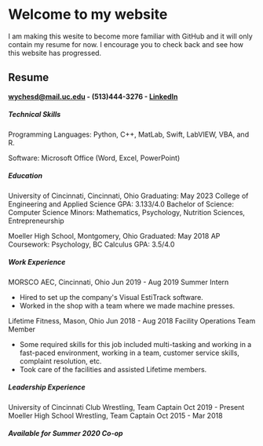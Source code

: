 # Welcome to my website

I am making this wesite to become more familiar with GitHub and it will only contain my resume for now. I encourage you to check back and see how this website has progressed.


## Resume

   **wychesd@mail.uc.edu - (513)444-3276 - [LinkedIn](https://www.linkedin.com/in/sam-wyche-700114192/)**


##### Technical Skills
Programming Languages:  Python, C++, MatLab, Swift, LabVIEW, VBA, and R.

Software:  Microsoft Office (Word, Excel, PowerPoint)


##### Education
University of Cincinnati, Cincinnati, Ohio                            Graduating: May 2023
College of Engineering and Applied Science                            GPA: 3.133/4.0
Bachelor of Science: Computer Science
Minors: Mathematics, Psychology, Nutrition Sciences, Entrepreneurship

Moeller High School, Montgomery, Ohio                                 Graduated: May 2018
AP Coursework: Psychology, BC Calculus                                GPA: 3.5/4.0


##### Work Experience
MORSCO AEC, Cincinnati, Ohio                                          Jun 2019 - Aug 2019
Summer Intern
  * Hired to set up the company's Visual EstiTrack software.
  * Worked in the shop with a team where we made machine presses.

Lifetime Fitness, Mason, Ohio                                         Jun 2018 - Aug 2018
Facility Operations Team Member
  * Some required skills for this job included multi-tasking and working in a fast-paced
    environment, working in a team, customer service skills, complaint resolution, etc.
  * Took care of the facilities and assisted Lifetime members.
  
  
##### Leadership Experience
University of Cincinnati Club Wrestling, Team Captain                  Oct 2019 - Present
Moeller High School Wrestling, Team Captain                            Oct 2015 - Mar 2018


##### Available for Summer 2020 Co-op
